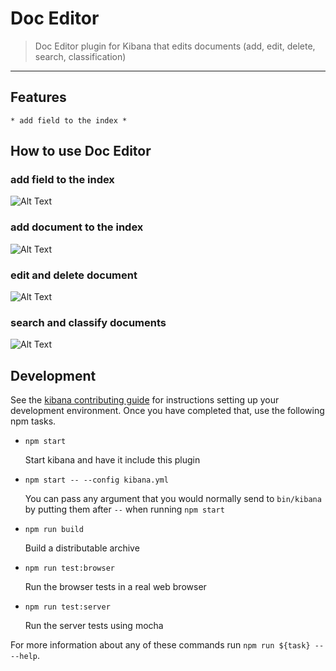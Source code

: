 # Doc Editor

> Doc Editor plugin for Kibana that edits documents (add, edit, delete, search, classification)

---
## Features 

    * add field to the index *

## How to use Doc Editor

### add field to the index

![Alt Text](https://code.search.orangeportails.net/metriks/kibana-plugins/doc-editor/raw/master/demo/add-field-video-plugin.gif)

### add document to the index

![Alt Text](https://code.search.orangeportails.net/metriks/kibana-plugins/doc-editor/raw/master/demo/add-document-video-plugin.gif)

### edit and delete document

![Alt Text](https://code.search.orangeportails.net/metriks/kibana-plugins/doc-editor/raw/master/demo/edit-delete-document-video-plugin.gif)

### search and classify documents

![Alt Text](https://code.search.orangeportails.net/metriks/kibana-plugins/doc-editor/raw/master/demo/search-classify-document-video-plugin.gif)



## Development

See the [kibana contributing guide](https://github.com/elastic/kibana/blob/master/CONTRIBUTING.md) for instructions setting up your development environment. Once you have completed that, use the following npm tasks.

  - `npm start`

    Start kibana and have it include this plugin

  - `npm start -- --config kibana.yml`

    You can pass any argument that you would normally send to `bin/kibana` by putting them after `--` when running `npm start`

  - `npm run build`

    Build a distributable archive

  - `npm run test:browser`

    Run the browser tests in a real web browser

  - `npm run test:server`

    Run the server tests using mocha

For more information about any of these commands run `npm run ${task} -- --help`.

